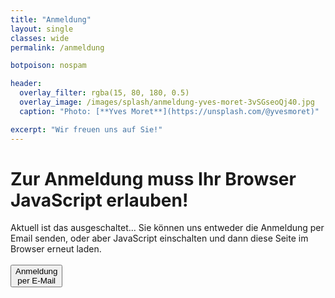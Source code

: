 ```yaml
---
title: "Anmeldung"
layout: single
classes: wide
permalink: /anmeldung

botpoison: nospam

header:
  overlay_filter: rgba(15, 80, 180, 0.5)
  overlay_image: /images/splash/anmeldung-yves-moret-3vSGseoQj40.jpg
  caption: "Photo: [**Yves Moret**](https://unsplash.com/@yvesmoret)"

excerpt: "Wir freuen uns auf Sie!"
---
```



<noscript>
     <h1>Zur Anmeldung muss Ihr Browser JavaScript erlauben!</h1>
     Aktuell ist das ausgeschaltet... Sie können uns entweder die Anmeldung
     per Email senden, 
     oder aber JavaScript einschalten und dann diese Seite im Browser erneut laden.
    <br><br>
     <a href='mailto:info@arc42.de?subject=[arc42] Anmeldung&body=Ihr Name:%0A%0AFür%20welchen%20Kurs%20melden%20Sie an:%0A-----------------------%0AKursbezeichnung:%0ADatum%20Kursbeginn:%0A%0ATeilnehmende%20Person(en):%0A-----------------------%0AVorname,%20Nachname:%0AEmail:%0A%0ARechnungsadresse:%0A%0A%0A-----------------------%0ABemerkungen:%0A'>
     <button class='button buttonAnmeldung'>Anmeldung<br>per E-Mail</button></a>
    
</noscript> 

<div id="main_body" style="display: none;">

<form action="https://submit-form.com/AIKiYyJP"
      data-botpoison-public-key="pk_8e195655-38ed-4eec-a445-a1e0d68a488d"
      id="arc42anmeldung">

<strong>Wer meldet an?</strong>
  <br>

<input type="text" id="nachname" name="Nachname" placeholder="* Nachname" size="20" required  />
<input type="text" id="vorname" name="Vorname" placeholder="Vorname" size="20"  />

<label for="email">E-Mail (für Anmeldebestätigung und Ähnliches)</label>
<input type="email" id="email" name="Email" placeholder="* E-Mail" required multiple  />

<label for="kurs">Für welchen Kurs melden Sie an?</label>
<select id="kurs" name="Kurs" required>
  

  <option value="25-09 Req4Arc">Req4Arc, 30. Sep - 2.Okt 2025 Frankfurt</option>
  <option value="25-11 IMPROVE">IMPROVE, 25.-27. November 2025 Hamburg (Carola+Gernot)</option>
  <option value="26-01 MSA">Mastering SW Architectures, 26.-29. Jan 2026 München</option>
  <option value="26-03 MSA">Mastering SW Architectures, 3.-6. März 2026 München</option>
  <option value="26-03 Req4Arc">Req4Arc, 9.-11. März 2026, München</option>
  <option value="26-03 MSA">Mastering SW Architectures, 9.-12. Juni 2026, Mannheim</option>
  <option value="sonstige">Sonstige</option>
</select>

<hr style="height:2px; width:100%; border-width:0; color:CadetBlue; background-color:CadetBlue">

<strong>Teilnehmende Person(en)</strong>
<br>

Falls Sie mehr als eine Person anmelden, schreiben Sie die weiteren Namen als Bemerkung.
<input type="text" id="lastnameTN" name="NachnameTN" placeholder="Nachname teilnehmende Person"   />
<input type="text" id="firstnameTN" name="VornameTN" placeholder="Vorname teilnehmende Person"  />

<label for="email">E-Mail (teilnehmende Person(en), falls abweichend zu obiger E-Mail)</label>
<input type="email" id="emailTN" name="EmailTN" placeholder="E-Mail TN" />

<label for="ra">Rechnungsadresse</label>
<textarea id="ra" name="Rechnungsadresse" placeholder="* Diese Adresse benötigen wir zur Abrechnung" required ></textarea>

<hr style="height:2px; width:100%; border-width:0; color:CadetBlue; background-color:CadetBlue">
  
<label for="comments">Bemerkungen (z.B. weitere TN, Bestell-/Auftragsnummer)</label>
<textarea id="comments" name="Bemerkungen" placeholder="Bemerkungen"></textarea>
<hr style="height:2px; width:100%; border-width:0; color:CadetBlue; background-color:CadetBlue">
  
  <button type="submit" id="submit" class="button buttonAnmeldung" >Anmeldung absenden</button>
  <input type="button" value="Zurück" class="button buttonGrey" onclick="history.back()" style="float: right;">
  
<!-- 
 The following is the custom REDIRECT configuration for Formspark 
 =================================================================
-->

<input type="hidden"
    name="_redirect"
    value="{{ '/anmeldung-erfolg' | absolute_url }}"
  />  
<input type="hidden" 
    name="_error" 
    value="{{ '/anmeldung-fail' | absolute_url }}" 
  />

  
<!-- As we generate static HTML, we do NOT want to append field values to the redirect URL -->
<input type="hidden" 
    name="_append" 
    value="false"
 />

<!--
The following is the custom EMAIL customization for Formspark
see https://documentation.formspark.io/customization/email.html#subject
-->
<input type="hidden" name="_email.subject" value="[arc42.de] ANMELDUNG" />
<input type="hidden" name="_email.from" value="arc42.de Website (via formspark.io)" />
<input type="hidden" name="_email.template.title" value="Anmeldung (via arc42.de)" />


</form>

</div>

<script type="text/javascript">
document.getElementById("main_body").style.display="block";
</script>


